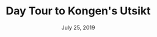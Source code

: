 ---
title: "Day Tour to Kongen's Utsikt"
date: "July 25, 2019"
sort: 2019-07-25
place: "kongens_utsikt"
intro: "An hour away from Oslo is an underrated place, hidden away from the flock of tourists. I have been living in Oslo for fours years and I have recently known that this breathtaking viewpoint exists in the humble municipality of Hønefoss."
type: blog_item
---
